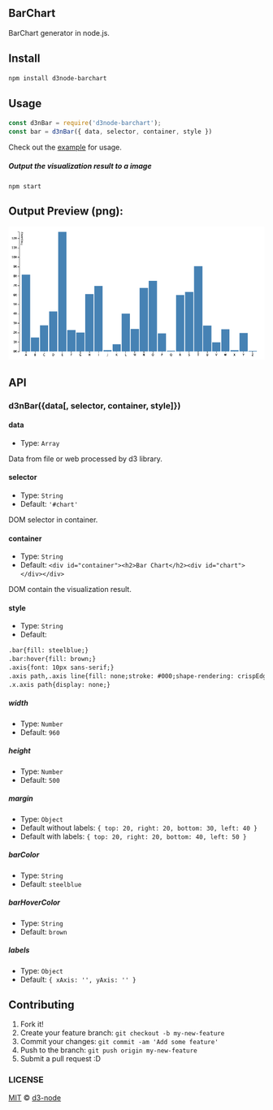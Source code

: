 ## BarChart

BarChart generator in node.js.

## Install

```bash
npm install d3node-barchart
```

## Usage

```js
const d3nBar = require('d3node-barchart');
const bar = d3nBar({ data, selector, container, style })
```

Check out the [example](./example) for usage.

##### Output the visualization result to a image

```
npm start
```

## Output Preview (png):

![chart](./example/output.png)


## API

### d3nBar({data[, selector, container, style]})

#### data

- Type: `Array`

Data from file or web processed by d3 library.

#### selector

- Type: `String`
- Default: `'#chart'`

DOM selector in container.

#### container

- Type: `String`
- Default: `<div id="container"><h2>Bar Chart</h2><div id="chart"></div></div>`

DOM contain the visualization result.

#### style

- Type: `String`<br>
- Default:
```html
.bar{fill: steelblue;}
.bar:hover{fill: brown;}
.axis{font: 10px sans-serif;}
.axis path,.axis line{fill: none;stroke: #000;shape-rendering: crispEdges;}
.x.axis path{display: none;}
```

##### width

- Type: `Number`
- Default: `960`

##### height

- Type: `Number`
- Default: `500`

##### margin

- Type: `Object`
- Default without labels: `{ top: 20, right: 20, bottom: 30, left: 40 }`
- Default with labels: `{ top: 20, right: 20, bottom: 40, left: 50 }`

##### barColor

- Type: `String`
- Default: `steelblue`

##### barHoverColor

- Type: `String`
- Default: `brown`

##### labels

- Type: `Object`
- Default: `{ xAxis: '', yAxis: '' }`

## Contributing

1. Fork it!
2. Create your feature branch: `git checkout -b my-new-feature`
3. Commit your changes: `git commit -am 'Add some feature'`
4. Push to the branch: `git push origin my-new-feature`
5. Submit a pull request :D


### LICENSE

[MIT](LICENSE) &copy; [d3-node](https://github.com/d3-node)
